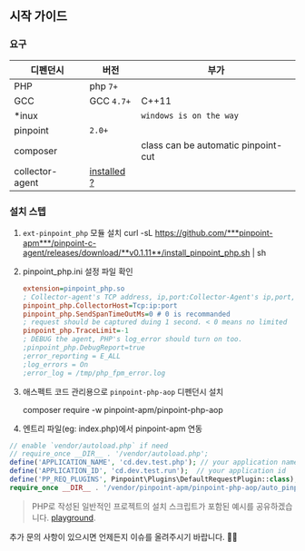 ## 시작 가이드 

### 요구

디펜던시 | 버전 | 부가
---|----|----
PHP| php `7+`|
GCC| GCC `4.7+`| C++11 
*inux|| `windows is on the way`
pinpoint| `2.0+`|
composer| | class can be automatic pinpoint-cut
collector-agent| [installed ?](../collector-agent/readme.md)

### 설치 스텝

1. `ext-pinpoint_php` 모듈 설치 
    curl -sL https://github.com/***pinpoint-apm***/pinpoint-c-agent/releases/download/**v0.1.11**/install_pinpoint_php.sh | sh

2. pinpoint_php.ini 설정 파일 확인
     ```ini
     extension=pinpoint_php.so
     ; Collector-agent's TCP address, ip,port:Collector-Agent's ip,port, please ensure it consistent with the `PP_ADDRESS` of `Collector-Agent` in step2(Build Collector-Agent).
     pinpoint_php.CollectorHost=Tcp:ip:port
     pinpoint_php.SendSpanTimeOutMs=0 # 0 is recommanded
     ; request should be captured duing 1 second. < 0 means no limited
     pinpoint_php.TraceLimit=-1 
     ; DEBUG the agent, PHP's log_error should turn on too.
     ;pinpoint_php.DebugReport=true
     ;error_reporting = E_ALL
     ;log_errors = On
     ;error_log = /tmp/php_fpm_error.log
     ```

3. 애스펙트 코드 관리용으로 `pinpoint-php-aop` 디펜던시 설치 

     composer require -w pinpoint-apm/pinpoint-php-aop

4. 엔트리 파일(eg: index.php)에서 pinpoint-apm 연동

```php
// enable `vendor/autoload.php` if need
// require_once __DIR__ . '/vendor/autoload.php';
define('APPLICATION_NAME', 'cd.dev.test.php'); // your application name
define('APPLICATION_ID', 'cd.dev.test.run');  // your application id
define('PP_REQ_PLUGINS', Pinpoint\Plugins\DefaultRequestPlugin::class);
require_once __DIR__ . '/vendor/pinpoint-apm/pinpoint-php-aop/auto_pinpointed.php';
```

> PHP로 작성된 일반적인 프로젝트의 설치 스크립트가 포함된 예시를 공유하겠습니다.
> [playground](https://github.com/pinpoint-apm/pinpoint-c-agent/tree/dev/testapps#playground).

추가 문의 사항이 있으시면 언제든지 이슈를 올려주시기 바랍니다. 🙋‍♂️
